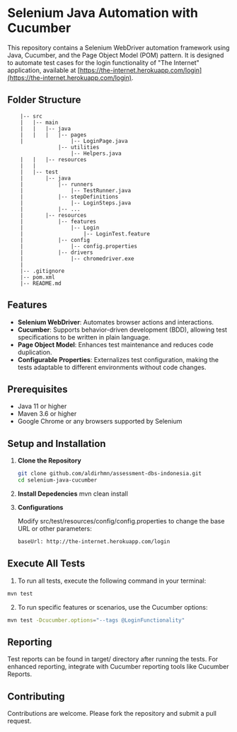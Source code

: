 # Selenium Java Automation with Cucumber

This repository contains a Selenium WebDriver automation framework using Java, Cucumber, and the Page Object Model (POM) pattern. It is designed to automate test cases for the login functionality of "The Internet" application, available at [https://the-internet.herokuapp.com/login](https://the-internet.herokuapp.com/login).

## Folder Structure
        |-- src
        |   |-- main
        |   |   |-- java
        |   |   |   |-- pages
        |               |-- LoginPage.java
                    |-- utilities
                        |-- Helpers.java
        |   |   |-- resources
        |   |
        |   |-- test
        |       |-- java
        |           |-- runners
        |               |-- TestRunner.java
        |           |-- stepDefinitions
        |               |-- LoginSteps.java
        |           |-- ...
        |       |-- resources
        |           |-- features
        |               |-- Login
        |                   |-- LoginTest.feature
        |           |-- config
        |               |-- config.properties
        |           |-- drivers
        |               |-- chromedriver.exe
        |
        |-- .gitignore
        |-- pom.xml
        |-- README.md

## Features

- **Selenium WebDriver**: Automates browser actions and interactions.
- **Cucumber**: Supports behavior-driven development (BDD), allowing test specifications to be written in plain language.
- **Page Object Model**: Enhances test maintenance and reduces code duplication.
- **Configurable Properties**: Externalizes test configuration, making the tests adaptable to different environments without code changes.

## Prerequisites

- Java 11 or higher
- Maven 3.6 or higher
- Google Chrome or any browsers supported by Selenium

## Setup and Installation

1. **Clone the Repository**
   ```bash
   git clone github.com/aldirhmn/assessment-dbs-indonesia.git
   cd selenium-java-cucumber
2. **Install Depedencies**
   mvn clean install
4. **Configurations**
   
   Modify src/test/resources/config/config.properties to change the base URL or other parameters:
   ```bash
   baseUrl: http://the-internet.herokuapp.com/login
   ```

## Execute All Tests
1. To run all tests, execute the following command in your terminal:
```bash
mvn test
```

2. To run specific features or scenarios, use the Cucumber options:
```bash
mvn test -Dcucumber.options="--tags @LoginFunctionality"
```

## Reporting
   Test reports can be found in target/ directory after running the tests. For enhanced reporting, integrate with Cucumber reporting tools like Cucumber Reports.
   
## Contributing
   Contributions are welcome. Please fork the repository and submit a pull request.
